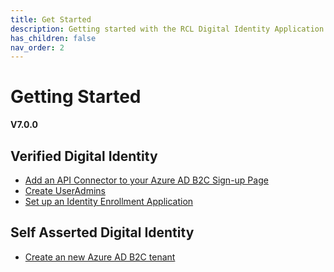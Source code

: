 ```yaml
---
title: Get Started
description: Getting started with the RCL Digital Identity Application.
has_children: false
nav_order: 2
---
```


# Getting Started
**V7.0.0**

## Verified Digital Identity

- [Add an API Connector to your Azure AD B2C Sign-up Page](./apiconnector.md)
- [Create UserAdmins](./useradmin.md)
- [Set up an Identity Enrollment Application](./enrollment.md)

## Self Asserted Digital Identity

- [Create an new Azure AD B2C tenant](./aadb2c.md)
